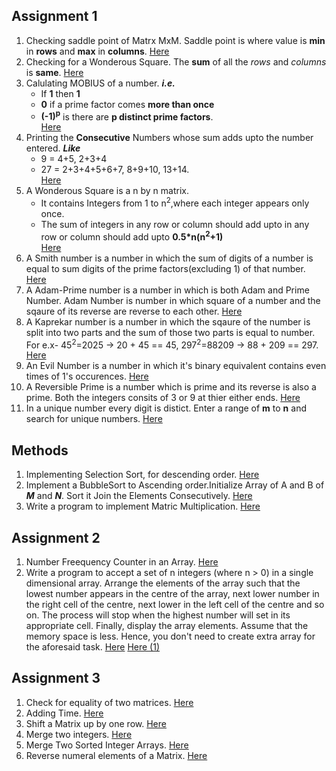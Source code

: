 ## Assignment 1
1. Checking saddle point of Matrx MxM.
Saddle point is where value is **min** in **rows** and **max** in **columns**.
[Here](SaddlePoint.java)
2. Checking for a Wonderous Square. The **sum** of all the *rows* and *columns* is **same**.
[Here](WonderSquare.java)
3. Calulating MOBIUS of a number. ***i.e.***
   * If **1** then **1**
   * **0** if a prime factor comes  **more than once**
   * **(-1)<sup>p</sup>** is there are **p distinct prime factors**.<br>
[Here](MOBIUS.java)
4. Printing the **Consecutive** Numbers whose sum adds upto the number entered. ***Like***
    * 9 = 4+5, 2+3+4
    * 27 = 2+3+4+5+6+7, 8+9+10, 13+14.<br>
[Here](ConsecSum.java)
5. A Wonderous Square is a n by n matrix.
    * It contains Integers from 1 to n<sup>2</sup>,where each integer appears only once.
    * The sum of integers in any row or column should add upto in any row or column should add upto
    **0.5*n(n<sup>2</sup>+1)**<br>
[Here](WonderSquare1.java)
6. A Smith number is a number in which the sum of digits of a number is equal to sum digits of
the prime factors(excluding 1) of that number.
[Here](Smith.java)
7. A Adam-Prime number is a number in which is both Adam and Prime Number. Adam Number is number 
in which square of a number and the sqaure of its reverse are reverse to each other.
[Here](Smith.java)
8. A Kaprekar number is a number in which the sqaure of the number is split into two parts 
and the sum of those two parts is equal to number. For e.x- 45<sup>2</sup>=2025 -> 20 + 45 == 45, 
297<sup>2</sup>=88209 -> 88 + 209 == 297.
[Here](Kaprekar.java)
9. An Evil Number is a number in which it's binary equivalent contains even times of 1's occurences.
[Here](Evil.java)
10. A Reversible Prime is a number which is prime and its reverse is also a prime.
Both the integers consits of 3 or 9 at thier either ends.
[Here](RevPrime.java)
11. In a unique number every digit is distict. Enter a range of **m** to **n** and search for unique 
numbers.
[Here](Unique.java)
## Methods
1. Implementing Selection Sort, for descending order.
[Here](SelectSort.java)
2. Implement a BubbleSort to Ascending order.Initialize Array of A and B of ***M*** and ***N***. Sort it Join the Elements Consecutively.
[Here](BubbleSort.java)
3. Write a program to implement Matric Multiplication.
[Here](MatrixMul.java)
## Assignment 2
1. Number Freequency Counter in an Array.
[Here](NumFreq.java)
2. Write a program to accept a set of n integers (where n > 0) in a single dimensional array. Arrange the elements of the array such that the lowest number appears in the centre of the array, next lower number in the right cell of the centre, next lower in the left cell of the centre and so on. The process will stop when the highest number will set in its appropriate cell. Finally, display the array elements. Assume that the memory space is less. Hence, you don't need to create extra array for the aforesaid task.
[Here](CentInt.java) [Here (1)](CentInt1.java)
## Assignment 3
1. Check for equality of two matrices.
[Here](EqMat.java)
2. Adding Time.
[Here](AddTime.java)
3. Shift a Matrix up by one row.
[Here](Shift.java)
4. Merge two integers.
[Here](Merger.java)
5. Merge Two Sorted Integer Arrays.
[Here](Mixer.java)
8. Reverse numeral elements of a Matrix.
[Here](MatRev.java)